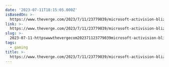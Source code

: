 ```yaml
---
date: '2023-07-11T18:15:05.000Z'
isBasedOn: >-
  https://www.theverge.com/2023/7/11/23779039/microsoft-activision-blizzard-ftc-trial-win
link: >-
  https://www.theverge.com/2023/7/11/23779039/microsoft-activision-blizzard-ftc-trial-win
slug: >-
  2023-07-11-httpswwwthevergecom202371123779039microsoft-activision-blizzard-ftc-trial-win
tags:
  - gaming
title: >-
  https://www.theverge.com/2023/7/11/23779039/microsoft-activision-blizzard-ftc-trial-win
---
```


